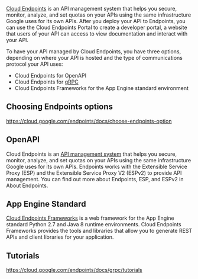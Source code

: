 [Cloud Endpoints](https://cloud.google.com/endpoints/docs/) is an API management system that helps you secure, monitor, analyze, and set quotas on your APIs using the same infrastructure Google uses for its own APIs. After you deploy your API to Endpoints, you can use the Cloud Endpoints Portal to create a developer portal, a website that users of your API can access to view documentation and interact with your API.


To have your API managed by Cloud Endpoints, you have three options, depending on where your API is hosted and the type of communications protocol your API uses:

- Cloud Endpoints for OpenAPI
- Cloud Endpoints for [gRPC](GRPC)
- Cloud Endpoints Frameworks for the App Engine standard environment

## Choosing Endpoints options

https://cloud.google.com/endpoints/docs/choose-endpoints-option


## OpenAPI

Cloud Endpoints is an [API management system](https://cloud.google.com/endpoints/docs/openapi) that helps you secure, monitor, analyze, and set quotas on your APIs using the same infrastructure Google uses for its own APIs. Endpoints works with the Extensible Service Proxy (ESP) and the Extensible Service Proxy V2 (ESPv2) to provide API management. You can find out more about Endpoints, ESP, and ESPv2 in About Endpoints.





## App Engine Standard

[Cloud Endpoints Frameworks](https://cloud.google.com/endpoints/docs/frameworks/about-cloud-endpoints-frameworks) is a web framework for the App Engine standard Python 2.7 and Java 8 runtime environments. Cloud Endpoints Frameworks provides the tools and libraries that allow you to generate REST APIs and client libraries for your application.



## Tutorials

https://cloud.google.com/endpoints/docs/grpc/tutorials